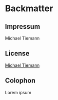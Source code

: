# Backmatter

## Impressum

Michael Tiemann

## License

[Michael Tiemann](http://creativecommons.org/licenses/by-sa/4.0/) 

## Colophon

Lorem ipsum
